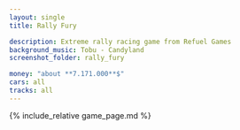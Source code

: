 ```yaml
---
layout: single
title: Rally Fury

description: Extreme rally racing game from Refuel Games
background_music: Tobu - Candyland
screenshot_folder: rally_fury

money: "about **7.171.000**$"
cars: all
tracks: all
---
```


{% include_relative game_page.md  %}

